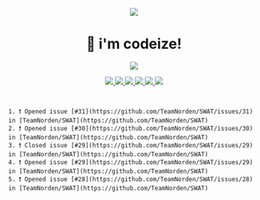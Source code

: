 <p align="center">
    <img src="https://avatars.githubusercontent.com/u/63158950?s=400&u=dd76c829ae30921e131dcbe7c830dc368e2d6e8a&v=4" />
</p>

<h1 align="center">
    👋 i'm codeize!
</h1>

<p align="center">
  <a href="https://skillicons.dev">
    <img src="https://skillicons.dev/icons?i=discord,bots,ts,nodejs,mongodb,react" />
  </a>
</p>

<p align="center">
  <a href="https://discord.com/users/668423998777982997">
    <img src="https://nocache.advaith.workers.dev?url=https://img.shields.io/endpoint?url=https://dev.discordprofiles.me/api/badge/status/668423998777982997?simple=true" />
    <img src="https://nocache.advaith.workers.dev?url=https://img.shields.io/endpoint?url=https://dev.discordprofiles.me/api/badge/vscode/668423998777982997" />
    <img src="https://nocache.advaith.workers.dev?url=https://img.shields.io/endpoint?url=https://dev.discordprofiles.me/api/badge/playing/668423998777982997" />
    <img src="https://nocache.advaith.workers.dev?url=https://img.shields.io/endpoint?url=https://dev.discordprofiles.me/api/badge/spotify/668423998777982997" />
    <img src="https://komarev.com/ghpvc/?username=codeize" />
    <a href="https://discord.gg/ZsJnSxHdgD"><img src="https://invidget.switchblade.xyz/ZsJnSxHdgD" /></a>
  </a>
</p>


<code align="center">
<!--START_SECTION:activity-->
1. ❗️ Opened issue [#31](https://github.com/TeamNorden/SWAT/issues/31) in [TeamNorden/SWAT](https://github.com/TeamNorden/SWAT)
2. ❗️ Opened issue [#30](https://github.com/TeamNorden/SWAT/issues/30) in [TeamNorden/SWAT](https://github.com/TeamNorden/SWAT)
3. ❗️ Closed issue [#29](https://github.com/TeamNorden/SWAT/issues/29) in [TeamNorden/SWAT](https://github.com/TeamNorden/SWAT)
4. ❗️ Opened issue [#29](https://github.com/TeamNorden/SWAT/issues/29) in [TeamNorden/SWAT](https://github.com/TeamNorden/SWAT)
5. ❗️ Opened issue [#28](https://github.com/TeamNorden/SWAT/issues/28) in [TeamNorden/SWAT](https://github.com/TeamNorden/SWAT)
<!--END_SECTION:activity-->
</code>